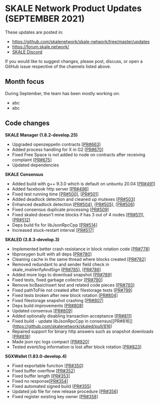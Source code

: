 # SKALE Network Product Updates (SEPTEMBER 2021)

These updates are posted in: 

-   <https://github.com/skalenetwork/skale-network/tree/master/updates>
-   <https://forum.skale.network/>
-   [SKALE Discord](https://discord.gg/vvUtWJB)

If you would like to suggest changes, please post, discuss, or open a GitHub issue respective of the channels listed above.

## Month focus

During September, the team has been mostly working on:

-   abc
-   abc


## Code changes

**SKALE Manager (1.8.2-develop.25)**

-   Upgraded openzeppelin contracts [\[PR#663\]](https://github.com/skalenetwork/skale-manager/pull/663)
-   Added process handling for X in G2 [\[PR#670\]](https://github.com/skalenetwork/skale-manager/pull/670)
-   Fixed Free Space is not added to node on contracts after receiving complaint [\[PR#675\]](https://github.com/skalenetwork/skale-manager/pull/675)
-   Updated dependencies

**SKALE Consensus**

-   Added build with g++ 9.3.0 which is default on unbuntu 20.04 [\[PR#491\]](https://github.com/skalenetwork/skale-consensus/pull/491)
-   Added facebook http server [\[PR#496\]](https://github.com/skalenetwork/skale-consensus/pull/496)
-   Fixed test running time [\[PR#500\]](https://github.com/skalenetwork/skale-consensus/pull/500), [\[PR#501\]](https://github.com/skalenetwork/skale-consensus/pull/501)
-   Added deadlock detection and cleaned up mutexes [\[PR#503\]](https://github.com/skalenetwork/skale-consensus/pull/503)
-   Enhanced deadlock detection [\[PR#504\]](https://github.com/skalenetwork/skale-consensus/pull/504), [\[PR#505\]](https://github.com/skalenetwork/skale-consensus/pull/505), [\[PR#506\]](https://github.com/skalenetwork/skale-consensus/pull/506)
-   Fixed consensus duplicate processing [\[PR#509\]](https://github.com/skalenetwork/skale-consensus/pull/509)
-   Fixed skaled doesn't mine blocks if has 3 out of 4 nodes [\[PR#511\]](https://github.com/skalenetwork/skale-consensus/pull/511), [\[PR#512\]](https://github.com/skalenetwork/skale-consensus/pull/512)
-   Deps build fix for libJsonRpcCpp [\[PR#514\]](https://github.com/skalenetwork/skale-consensus/pull/514)
-   Increased stuck-restart interval [\[PR#517\]](https://github.com/skalenetwork/skale-consensus/pull/517)

**SKALED (3.8.3-develop.3)**

-   Implemented better crash resistance in block rotation code [\[PR#778\]](https://github.com/skalenetwork/skaled/pull/778)
-   libproxygen built with all deps  [\[PR#780\]](https://github.com/skalenetwork/skaled/pull/780)
-   Cleaning cache in the same thread where blocks created [\[PR#782\]](https://github.com/skalenetwork/skaled/pull/782)
-   Removed redundant to and sender field check in skale_imaVerifyAndSign [\[PR#785\]](https://github.com/skalenetwork/skaled/pull/785), [\[PR#786\]](https://github.com/skalenetwork/skaled/pull/786)
-   Added more logs to download snapshot [\[PR#789\]](https://github.com/skalenetwork/skaled/pull/789)
-   Fixed tests, fixed garbage collector [\[PR#790\]](https://github.com/skalenetwork/skaled/pull/790)
-   Remove bcBasicInsert test and related code pieces [\[PR#793\]](https://github.com/skalenetwork/skaled/pull/793)
-   Fixed pathToFile not created after filestorage tests [\[PR#799\]](https://github.com/skalenetwork/skaled/pull/799)
-   Fixed tests broken after new block rotation [\[PR#804\]](https://github.com/skalenetwork/skaled/pull/804)
-   Fixed filestorage snapshot crashing [\[PR#807\]](https://github.com/skalenetwork/skaled/pull/807)
-   Deps build improvements [\[PR#808\]](https://github.com/skalenetwork/skaled/pull/808)
-   Updated consensus [\[PR#809\]](https://github.com/skalenetwork/skaled/pull/809)
-   Added optionally disabling transaction acceptance [\[PR#811\]](https://github.com/skalenetwork/skaled/pull/811)
-   Fixed build - update libJsonRpcCpp in consensus[\[PR#816\]] (https://github.com/skalenetwork/skaled/pull/816)
-   Repaired support for binary http answers such as snapshot downloads  [\[PR#818\]](https://github.com/skalenetwork/skaled/pull/818)
-   Made json rpc logs compact [\[PR#820\]](https://github.com/skalenetwork/skaled/pull/820)
-   Tested event/log information is lost after block rotation [\[PR#823\]](https://github.com/skalenetwork/skaled/pull/823)

**SGXWallet (1.83.0-develop.4)**

-   Fixed exportable function [\[PR#350\]](https://github.com/skalenetwork/SGXWallet/pull/350)
-   Fixed buffer overflow [\[PR#352\]](https://github.com/skalenetwork/SGXWallet/pull/352)
-   Fixed buffer length  [\[PR#353\]](https://github.com/skalenetwork/SGXWallet/pull/353)
-   Fixed no response[\[PR#354\]](https://github.com/skalenetwork/SGXWallet/pull/354)
-   Fixed automated signed build [\[PR#355\]](https://github.com/skalenetwork/SGXWallet/pull/355)
-   Updated job file for new release procedure [\[PR#356\]](https://github.com/skalenetwork/SGXWallet/pull/356)
-   Fixed register existing key owner [\[PR#358\]](https://github.com/skalenetwork/SGXWallet/pull/358)
